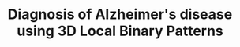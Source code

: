 ---
title:          Diagnosis of Alzheimer's disease using 3D Local Binary Patterns
authors:        <b>Pedro Morgado</b>, Margarida Silveira and Jorge S Marques
venue:          "Computer Methods in Biomechanics and Biomedical Engineering: Imaging Visualization, Vol. 1, April, 2013"
year:           "2013"
thumbnail:      assets/publications/2013-lbp/thumbnail.png
links:
    pdf:        assets/publications/2013-lbp/paper.pdf
    bibtex:     assets/publications/2013-lbp/ref.txt
---